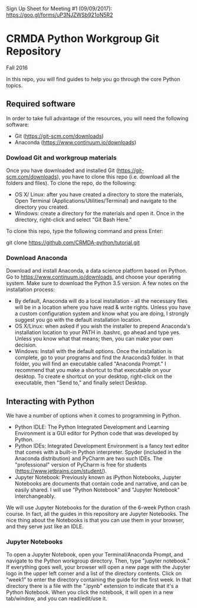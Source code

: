 Sign Up Sheet for Meeting #1 (09/09/2017): https://goo.gl/forms/uP3NJZWSb921oN5R2

# CRMDA Python Workgroup Git Repository
Fall 2016

In this repo, you will find guides to help you go through the core Python topics. 

## Required software
In order to take full advantage of the resources, you will need the following software:
 - Git (https://git-scm.com/downloads)
 - Anaconda (https://www.continuum.io/downloads)

### Dowload Git and workgroup materials 
Once you have downloaded and installed Git (https://git-scm.com/downloads), you have to clone this repo (i.e. download all the folders and files). To clone the repo, do the following:
 - OS X/ Linux: after you have created a directory to store the materials, Open Terminal (Applications/Utilities/Terminal) and navigate to the directory you created.
 - Windows: create a directory for the materials and open it. Once in the directory, right-click and select "Git Bash Here."

To clone this repo, type the following command and press Enter:

git clone https://github.com/CRMDA-python/tutorial.git

### Download Anaconda

Download and install Anaconda, a data science platform based on Python. Go to https://www.continuum.io/downloads, and choose your operating system. Make sure to download the Python 3.5 version. 
A few notes on the installation process:
 - By default, Anaconda will do a local installation - all the necessary files will be in a location where you have read & write rights. Unless you have a custom configuration system and know what you are doing, I strongly suggest you go with the default installation location. 
  - OS X/Linux: when asked if you wish the installer to prepend Anaconda's installation location to your PATH in .bashrc, go ahead and type yes. Unless you know what that means; then, you can make your own decision. 
  - Windows: Install with the default options. Once the installation is complete, go to your programs and find the Anaconda3 folder. In that folder, you will find an executable called "Anaconda Prompt." I recommend that you make a shortcut to that executable on your desktop. To create e shortcut on your desktop, right-click on the executable, then "Send to," and finally select Desktop.  

## Interacting with Python

We have a number of options when it comes to programming in Python. 
- Python IDLE: The Python Integrated Development and Learning Environment is a GUI editor for Python code that was developed by Python. 
- Python IDEs: Integrated Development Environment is a fancy text editor that comes with a built-in Python interpreter. Spyder (included in the Anaconda distribution) and PyCharm are two such IDEs. The "professional" version of PyCharm is free for students (https://www.jetbrains.com/student/). 
- Jupyter Notebook: Previously known as iPython Notebooks, Jupyter Notebooks are documents that contain code and narrative, and can be easily shared. I will use "Python Notebook" and "Jupyter Notebook" interchangeably.     

We will use Jupyter Notebooks for the duration of the 6-week Python crash course. In fact, all the guides in this repository are Jupyter Notebooks. The nice thing about the Notebooks is that you can use them in your browser, and they serve just like an IDLE. 

### Jupyter Notebooks

To open a Jupyter Notebook, open your Terminal/Anaconda Prompt, and navigate to the Python workgroup directory. Then, type "jupyter notebook." If everything goes well, your browser will open a new page with the Jupyter logo in the upper left corner and a list of the directory contents. Click on "week1" to enter the directory containing the guide for the first week. In that directory there is a file with the ".ipynb" extension to indicate that it's a Python Notebook. When you click the notebook, it will open in a new tab/window, and you can read/edit/use it.
 

